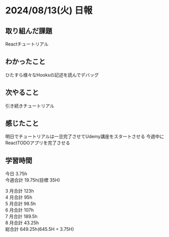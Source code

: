 # 2024/08/13(火) 日報

## 取り組んだ課題
Reactチュートリアル

## わかったこと
ひたすら様々なHooksの記述を読んでデバッグ

## 次やること
引き続きチュートリアル

## 感じたこと
明日でチュートリアルは一旦完了させてUdemy講座をスタートさせる
今週中にReactTODOアプリを完了させる

## 学習時間

今日 3.75h
<br />
今週合計 19.75h(目標 35H)
<br />

3 月合計 123h
<br />
4 月合計 95h
<br />
5 月合計 98.5h
<br />
6 月合計 107h
<br />
7 月合計 189.5h
<br />
8 月合計 43.25h
<br />
総合計 649.25h(645.5H + 3.75H)
